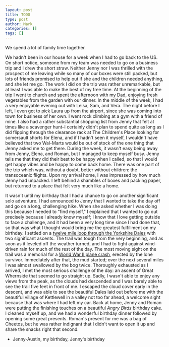 ```yaml
---
layout: post
title: TODO
type: post
author: Mark
categories: []
tags: []
---
```


We spend a lot of family time together.  

We hadn't been in our house for a week when I had to go back to the US.  On short notice, someone from my team was needed to go on a business trip and I drew the short straw.  Neither Jenny nor I was thrilled with the prospect of me leaving while so many of our boxes were still packed, but lots of friends promised to help out if she and the children needed anything, and she let me go.  The work I did on the trip was rather unremarkable, but at least I was able to make the best of my free time.  At the beginning of the trip I went to church and spent the afternoon with my Dad, enjoying fresh vegetables from the garden with our dinner.  In the middle of the week, I had a very enjoyable evening out with Leisa, Sam, and Vera.  The night before I left, I even got to pick Laura up from the airport, since she was coming into town for business of her own.  I went rock climbing at a gym with a friend of mine.  I also had a rather substantial shopping list from Jenny that felt at times like a scavenger hunt&ndash;I certainly didn't plan to spend quite as long as I did flipping through the clearance rack at The Children's Place looking for somersault shorts for Elena, and if I hadn't seen it myself, I wouldn't have believed that two Wal-Marts would be out of stock of the one thing that Jenny asked me to get there.  During the week, it wasn't easy being away from Jenny, Elena, and Roman, but I managed to keep myself busy.  Jenny tells me that they did their best to be happy when I called, so that I would get happy vibes and be happy to come back home.  There was one part of the trip which was, without a doubt, better without children: the transoceanic flights.  Upon my arrival home, I was impressed by how much Jenny had unpacked.  I left behind a shambles of boxes and packing paper, but returned to a place that felt very much like a home.

It wasn't until my birthday that I had a chance to go on another significant solo adventure.  I had announced to Jenny that I wanted to take the day off and go on a long, challenging hike.  When she asked whether I was doing this because I needed to "find myself," I explained that I wanted to go out precisely because I already know myself; I know that I love getting outside to face a challenge, and it had been a very long time since I had done that, so that was what I thought would bring me the greatest fulfillment on my birthday.  I settled on a [twelve mile loop through the Yorkshire Dales][1] with two significant ascents.  The trail was tough from the very beginning, and as soon as it leveled off the weather turned, and I had to fight against wind-driven rain for much of the rest of the day.  The most moving sight on the trail was a memorial for a [World War II plane crash][2], erected by the lone survivor.  Immediately after that, the mud started; over the next several miles I was almost swallowed by the bog twice.  Thoroughly exhausted as I arrived, I met the most serious challenge of the day: an ascent of Great Whernside that seemed to go straight up.  Sadly, I wasn't able to enjoy any views from the peak, as the clouds had descended and I was barely able to see the trail five feet in front of me.  I escaped the cloud cover early in the descent, and was able to see the beautiful Dales laid out before me with the beautiful village of Kettlewell in a valley not too far ahead, a welcome sight because that was where I had left my car.  Back at home, Jenny and Roman were putting the finishing touches on a beautiful *Angry Birds* birthday cake.  I cleaned myself up, and we had a wonderful birthday dinner followed by opening some great presents.  Roman's present for me was a bag of Cheetos, but he was rather indignant that I didn't want to open it up and share the snacks right that second.

[1]: http://www.walkingenglishman.com/dales13.htm
[2]: http://www.buckdenpike.co.uk/mainstory.html



* Jenny-Austin, my birthday, Jenny's birthday
